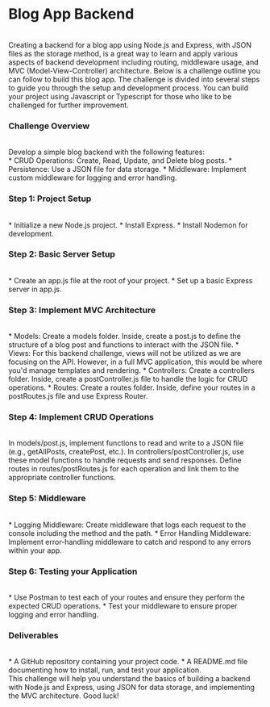<h1>Blog App Backend</h1><br>
Creating a backend for a blog app using Node.js and Express, with JSON files as the storage method, is a great way to learn and apply various aspects of backend development including routing, middleware usage, and MVC (Model-View-Controller) architecture. Below is a challenge outline you can follow to build this blog app. The challenge is divided into several steps to guide you through the setup and development process.
You can build your project using Javascript   or Typescript for those who like to be challenged for further improvement.<br>
<h3>Challenge Overview</h3><br>
Develop a simple blog backend with the following features:<br>
* CRUD Operations: Create, Read, Update, and Delete blog posts.
* Persistence: Use a JSON file for data storage.
* Middleware: Implement custom middleware for logging and error handling.<br>
<h3>Step 1: Project Setup</h3><br>
* Initialize a new Node.js project.
* Install Express.
* Install Nodemon for development.<br>
<h3>Step 2: Basic Server Setup</h3><br>
* Create an app.js file at the root of your project.
* Set up a basic Express server in app.js.<br>
<h3>Step 3: Implement MVC Architecture</h3><br>
* Models: Create a models folder. Inside, create a post.js to define the structure of a blog post and functions to interact with the JSON file.
* Views: For this backend challenge, views will not be utilized as we are focusing on the API. However, in a full MVC application, this would be where you'd manage templates and rendering.
* Controllers: Create a controllers folder. Inside, create a postController.js file to handle the logic for CRUD operations.
* Routes: Create a routes folder. Inside, define your routes in a postRoutes.js file and use Express Router.<br>
<h3>Step 4: Implement CRUD Operations</h3><br>
In models/post.js, implement functions to read and write to a JSON file (e.g., getAllPosts, createPost, etc.).
In controllers/postController.js, use these model functions to handle requests and send responses.
Define routes in routes/postRoutes.js for each operation and link them to the appropriate controller functions.<br>
<h3>Step 5: Middleware</h3><br>
* Logging Middleware: Create middleware that logs each request to the console including the method and the path.
* Error Handling Middleware: Implement error-handling middleware to catch and respond to any errors within your app.<br>
<h3>Step 6: Testing your Application</h3><br>
* Use Postman  to test each of your routes and ensure they perform the expected CRUD operations.
* Test your middleware to ensure proper logging and error handling.<br>
<h3>Deliverables</h3><br>
* A GitHub repository containing your project code.
* A README.md file documenting how to install, run, and test your application.<br>
This challenge will help you understand the basics of building a backend with Node.js and Express, using JSON for data storage, and implementing the MVC architecture. Good luck!<br>
